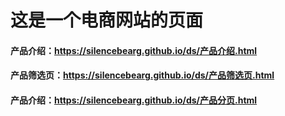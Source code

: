 # 这是一个电商网站的页面
#### 产品介绍：<https://silencebearg.github.io/ds/产品介绍.html> 
#### 产品筛选页：<https://silencebearg.github.io/ds/产品筛选页.html> 
#### 产品介绍：<https://silencebearg.github.io/ds/产品分页.html> 
